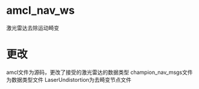 # amcl_nav_ws
激光雷达去除运动畸变

# 更改
amcl文件为源码，更改了接受的激光雷达的数据类型
champion_nav_msgs文件为数据类型文件
LaserUndistortion为去畸变节点文件